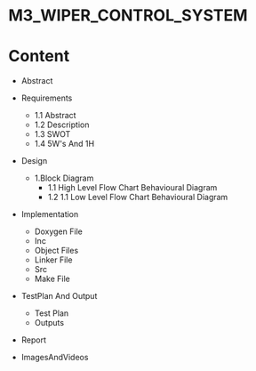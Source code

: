 # M3_WIPER_CONTROL_SYSTEM


# **Content**
- Abstract

- Requirements
   - 1.1 Abstract
   - 1.2 Description
   - 1.3 SWOT
   - 1.4 5W's And 1H

- Design
   - 1.Block Diagram
     - 1.1 High Level Flow Chart Behavioural Diagram
     - 1.2 1.1 Low Level Flow Chart Behavioural Diagram

- Implementation
   - Doxygen File
   - Inc
   - Object Files
   - Linker File
   - Src
   - Make File

- TestPlan And Output
  - Test Plan
  - Outputs
  
- Report

- ImagesAndVideos
